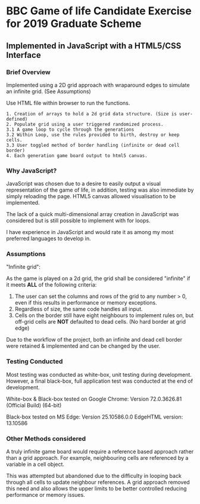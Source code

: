 # BBC Game of life Candidate Exercise for 2019 Graduate Scheme

## Implemented in JavaScript with a HTML5/CSS Interface


### Brief Overview

Implemented using a 2D grid approach with wraparound edges to simulate an infinite grid. (See Assumptions)

Use HTML file within browser to run the functions.

	1. Creation of arrays to hold a 2d grid data structure. (Size is user-defined)
	2. Populate grid using a user triggered randomized process.
	3.1 A game loop to cycle through the generations 
	3.2 Within Loop, use the rules provided to birth, destroy or keep cells.
	3.3 User toggled method of border handling (infinite or dead cell border)
	4. Each generation game board output to html5 canvas.

### Why JavaScript?

JavaScript was chosen due to a desire to easily output a visual representation of the game of life, in addition, testing was also immediate by simply reloading the page. HTML5 canvas allowed visualisation to be implemented.

The lack of a quick multi-dimensional array creation in JavaScript was considered but is still possible to implement with for loops.

I have experience in JavaScript and would rate it as among my most preferred languages to develop in.

### Assumptions

"Infinite grid":

As the game is played on a 2d grid, the grid shall be considered "infinite" if it meets **ALL** of the following criteria:

  1. The user can set the columns and rows of the grid to any number > 0, even if this results in performance or memory exceptions. 
  2. Regardless of size, the same code handles all input.
  3. Cells on the border still have eight neighbours to implement rules on, but off-grid cells are **NOT** defaulted to dead cells. (No hard border at grid edge)
  
Due to the workflow of the project, both an infinite and dead cell border were retained & implemented and can be changed by the user.

### Testing Conducted

Most testing was conducted as white-box, unit testing during development. However, a final black-box, full application test was conducted at the end of development.

White-box & Black-box tested on Google Chrome: Version 72.0.3626.81 (Official Build) (64-bit)

Black-box tested on MS Edge: Version 25.10586.0.0 EdgeHTML version: 13.10586 

### Other Methods considered

A truly infinite game board would require a reference based approach rather than a grid approach. For example, neighbouring cells are referenced by a variable in a cell object.

This was attempted but abandoned due to the difficulty in looping back through all cells to update neighbour references. A grid approach removed this need and also allows the upper limits to be better controlled reducing performance or memory issues.
